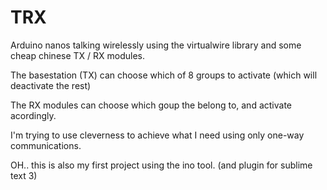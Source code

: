 TRX
===

Arduino nanos talking wirelessly using the virtualwire library and some cheap chinese TX / RX modules.

The basestation (TX) can choose which of 8 groups to activate (which will deactivate the rest)

The RX modules can choose which goup the belong to, and activate acordingly.

I'm trying to use cleverness to achieve what I need using only one-way communications.


OH.. this is also my first project using the ino tool. (and plugin for sublime text 3)

